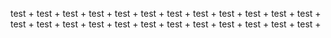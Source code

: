 test + 
test + 
test + 
test + 
test + 
test + 
test + 
test + 
test + 
test + 
test + 
test + 
test + 
test + 
test + 
test + 
test + 
test + 
test + 
test + 
test + 
test + 
test + 
test + 
